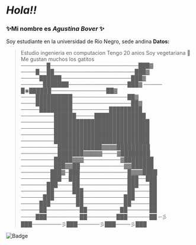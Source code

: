 

# **_Hola!!_**
### ✨Mi nombre es _Agustina Bover_ ✨
Soy estudiante en la universidad de Rio Negro, sede andina
**Datos:**
>Estudio ingenieria en computacion
Tengo 20 anios
Soy vegetariana 🐰
Me gustan muchos los gatitos
───────█────────────────────────███▓
────█──██──────────────────────███▓
─────██████───────────────────███▓
──────███████────────────────███▓
───── █◉██████───────────────██▓
────██████████───────────────██▓
────██████████────────────────██▓
─────█████████──────────█████████
─────────██████─────██████████████
─────────██████████████████████████
─────────██████████████████████████
─────────██████████████████████████
─────────██████████████████████████
──────────████████████▓▓▓▓█████████
──────────███████▓▓▓▓▓────▓████████
─────────█████▓▓▓──────────▓████████
─────────███▓▓██────────────▓▓██████
────────███▓─███─────────────█▓▓▓████
────────███──███─────────────███──███
───────███────██─────────────███───██
───────██─────███────────────██────██
──────███──────██───────────███────██
─────███───────██───────────██─────██
─────██─────────██─────────██──────██
────███─────────██────────███──────██
─彡███────────彡███──────彡███────彡███










![Badge](https://bit.ly/icom-badge)
